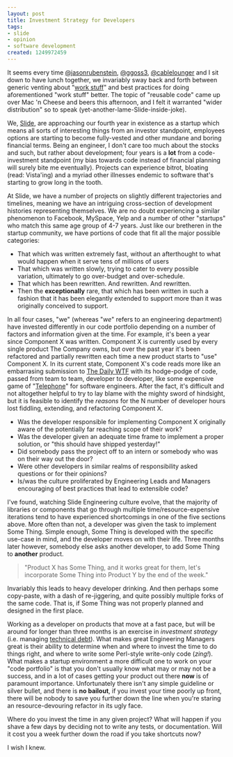 ```yaml
--- 
layout: post
title: Investment Strategy for Developers
tags: 
- slide
- opinion
- software development
created: 1249972459
---
```

It seems every time [@jasonrubenstein](http://twitter.com/jasonrubenstein), 
[@ggoss3](http://twitter.com/ggoss3), [@cablelounger](http://twitter.com/cablelounger) 
and I sit down to have lunch together, we invariably sway back and forth between 
generic venting about "[work stuff](http://www.slide.com)" and best practices for 
doing aforementioned "work stuff" better. The topic of "reusable code" came up 
over Mac 'n Cheese and beers this afternoon, and I felt it warranted "wider 
distribution" so to speak (yet-another-lame-Slide-inside-joke).

We, [Slide](http://www.slide.com), are approaching our fourth year in existence as a 
startup which means all sorts of interesting things from an investor standpoint, 
employees options are starting to become fully-vested and other mundane and boring 
financial terms. Being an engineer, I don't care too much about the stocks and such, 
but rather about development; four years is a **lot** from a code-investment 
standpoint (my bias towards code instead of financial planning will surely bite me 
eventually). Projects can experience bitrot, bloating (read: Vista'ing) and a myriad 
other illnesses endemic to software that's starting to grow long in the tooth.

At Slide, we have a number of projects on slightly different trajectories and timelines, 
meaning we have an intriguing cross-section of development histories representing 
themselves. We are no doubt experiencing a similar phenomenon to Facebook, MySpace, Yelp and a number of other "startups" who match this same age group of 4-7 
years. Just like our bretheren in the startup community, we have portions of code 
that fit all the major possible categories:

* That which was written extremely fast, without an afterthought to what would happen when it serve tens of millions of users
* That which was written slowly, trying to cater to every possible variation, ultimately to go over-budget and over-schedule.
* That which has been rewritten. And rewritten. And rewritten.
* Then the **exceptionally** rare, that which has been written in such a fashion that it has been elegantly extended to support more than it was originally conceived to support.

In all four cases, "we" (whereas "*we*" refers to an engineering department) have 
invested differently in our code portfolio depending on a number of factors and 
information given at the time. For example, it's been a year since Component X was
written. Component X is currently used by every single product The Company owns, but 
over the past year it's been refactored and partially rewritten each time a new 
product starts to "use" Component X. In its current state, Component X's code reads 
more like an embarrasing submission to [The Daily WTF](http://thedailywtf.com) with 
its hodge-podge of code, passed from team to team, developer to developer, like some
expensive game of "[Telephone](http://en.wikipedia.org/wiki/Chinese_whispers)" for 
software engineers. After the fact, it's difficult and not altogether helpful to 
try to lay blame with the mighty sword of hindsight, but it is feasible to identify the 
*reasons* for the N number of developer hours lost fiddling, extending, and refactoring 
Component X.

* Was the developer responsible for implementing Component X originally aware of the potentially far reaching scope of their work?
* Was the developer given an adequate time frame to implement a proper solution, or "this should have shipped yesterday!"
* Did somebody pass the project off to an intern or somebody who was on their way out the door?
* Were other developers in similar realms of responsibility asked questions or for their opinions?
* Is/was the culture proliferated by Engineering Leads and Managers encouraging of best practices that lead to extensible code?

I've found, watching Slide Engineering culture evolve, that the majority of libraries 
or components that go through multiple time/resource-expensive iterations tend to have 
experienced shortcomings in one of the five sections above. More often than not, 
a developer was given the task to implement Some Thing. Simple enough, Some Thing 
is developed with the specific use-case in mind, and the developer moves on with their 
life. Three months later however, somebody else asks another developer, to add Some Thing 
to **another** product. 

> "Product X has Some Thing, and it works great for them, let's incorporate Some Thing into Product Y by the end of the week." 

Invariably this leads to heavy developer drinking. And then perhaps some copy-paste, 
with a dash of re-jiggering, and quite possibly multiple forks of the same code. That 
is, if Some Thing was not properly planned and designed in the first place. 

Working as a developer on products that move at a fast pace, but will be around for 
longer than three months is an exercise in *investment strategy* (i.e. managing 
[technical debt](http://blogs.construx.com/blogs/stevemcc/archive/2007/11/01/technical-debt-2.aspx)). 
What makes great Engineering Managers great is their ability to determine when and where to invest 
the time to do things right, and where to write some Perl-style write-only code (*zing!*).
What makes a startup environment a more difficult one to work on your "code portfolio" 
is that you don't usually know what may or may not be a success, and in a lot of cases 
getting your product out there **now** is of paramount importance. Unfortunately 
there isn't any simple guideline or silver bullet, and there is **no bailout**, if 
you invest your time poorly up front, there will be nobody to save you further down 
the line when you're staring an resource-devouring refactor in its ugly face.

Where do you invest the time in any given project? What will happen if you shave a 
few days by deciding not to write any tests, or documentation. Will it cost you 
a week further down the road if you take shortcuts now? 

I wish I knew.
<!--break-->
